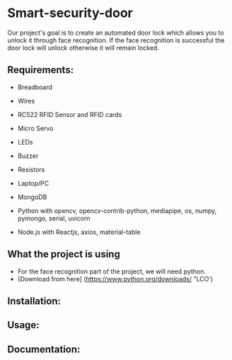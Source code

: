 # Smart-security-door
Our project's goal is to create an automated door lock which allows you to unlock it through face recognition. If the face recognition is successful the door lock will unlock otherwise it will remain locked. 

## Requirements:

 -  Breadboard
   
 -  Wires
   
 - RC522 RFID Sensor and RFID cards
   
 -  Micro Servo 
   
 -  LEDs 
   
 -  Buzzer
   
 -  Resistors
   
 -  Laptop/PC 
   
 -  MongoDB
   
 -  Python with opencv, opencv-contrib-python, mediapipe, os, numpy, pymongo, serial, uvicorn
   
 -  Node.js with Reactjs, axios,  material-table
   
## What the project is using

 - For the face recognition part of the project, we will need python. 
 - [Download from here] (https://www.python.org/downloads/ "LCO')
 
## Installation:

## Usage:

## Documentation:
